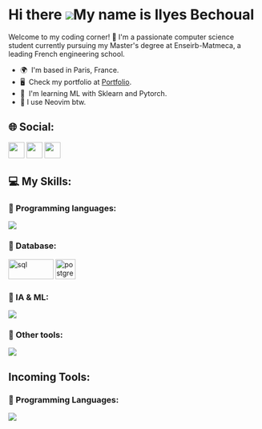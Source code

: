 Hi there ![](https://user-images.githubusercontent.com/18350557/176309783-0785949b-9127-417c-8b55-ab5a4333674e.gif)My name is Ilyes Bechoual
=========================================================================================================================================
Welcome to my coding corner! 🚀 I'm a passionate computer science student currently pursuing my Master's degree at Enseirb-Matmeca, a leading French engineering school.

* 🌍  I'm based in Paris, France.
* 🖥️  Check my portfolio at [Portfolio](https://www.ibechoual-portfolio.codes/).
* 🧠  I'm learning ML with Sklearn and Pytorch.
* 🌱  I use Neovim btw.

<h2 align="left">🌐 Social:</h2>
<p align="left"> <a href="https://www.github.com/Bugz-gg" target="_blank" rel="noreferrer"><img src="https://skillicons.dev/icons?i=github" width="32" height="32" /></a> <a href="https://www.linkedin.com/in/ilyes-bechoual/" target="_blank" rel="noreferrer"><img src="https://skillicons.dev/icons?i=linkedin" width="32" height="32" /></a> <a href="mailto:bechoual.ilyes@gmail.com" target="_blank" rel="noreferrer">
  <img src="https://skillicons.dev/icons?i=gmail" width="32" height="32" />
</a>
</p>

<h2 align="left">💻 My Skills:</h2>

<h3 align="left">🔨 Programming languages:</h3>
<p align="left">
  <img src="https://skillicons.dev/icons?i=python,c,cpp,go,js,ts,html,kotlin,java" />
</p>

<h3 align="left">📁 Database:</h3>
  <a href="https://fr.wikipedia.org/wiki/Structured_Query_Language" target="blank" rel="noreferrer"><img src="https://upload.wikimedia.org/wikipedia/commons/8/87/Sql_data_base_with_logo.png" alt="sql" width="90" height="40" /></a>
  <a href="https://www.postgresql.org/" target="blank" rel="noreferrer"><img src="https://upload.wikimedia.org/wikipedia/commons/a/ad/Logo_PostgreSQL.png" alt="postgresql" width="40" height="40" /></a>

<h3 align="left">🧠 IA & ML:</h3>
      <img src="https://skillicons.dev/icons?i=pytorch,sklearn" />

<h3 align="left">🔎 Other tools:</h3>
<p align="left">
  <img src="https://skillicons.dev/icons?i=git,bash,linux,vim,vscode,azure,latex,docker,kubernetes,kafka,spring" />
  
<h2 align="left">Incoming Tools:</h2>

<h3 align="left">🔧 Programming Languages:</h3>
  <a href="https://skillicons.dev">
    <img src="https://skillicons.dev/icons?i=rust,zig" />
  </a>
<!--  <h3 align="left">🔧 Tools</h3>
<p align="left">
  #<a href="https://skillicons.dev">
   # <img src="https://skillicons.dev/icons?i=docker" />
 # </a>
#</p>

<h3 align="left">Badges:</h3>
<a href="https://github.com/Bugz-gg" align="center"><img src="https://github-readme-stats.vercel.app/api/top-langs/?username=Bugz-gg&layout=donut-vertical&langs_count=5&title_color=0891b2&theme=ambient_gradient&hide_border=true&locale=en&custom_title=Top%5%Languages" alt="Top Languages" />
<p>&nbsp;<img align="center" src="https://github-readme-stats.vercel.app/api?username=Bugz-gg&show_icons=true&title_color=0891b2&theme=ambient_gradient&hide_border=true&locale=en&repo=convoychat"
    alt="Bugz-gg" /></p>

<br>
</a>

**Have a nice day !**




<!--
**Bugz-gg/Bugz-gg** is a ✨ _special_ ✨ repository because its `README.md` (this file) appears on your GitHub profile.

Here are some ideas to get you started:

- 🔭 I’m currently working on ...
- 🌱 I’m currently learning ...
- 👯 I’m looking to collaborate on ...
- 🤔 I’m looking for help with ...
- 💬 Ask me about ...
- 📫 How to reach me: ...
- 😄 Pronouns: ...
- ⚡ Fun fact: ...
-->
